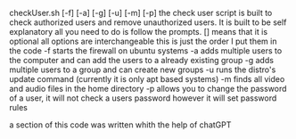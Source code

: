 checkUser.sh [-f] [-a] [-g] [-u] [-m] [-p]
the check user script is built to check authorized users and remove unauthorized users. It is built to be self explanatory all you need to do is follow the prompts. [] means that it is optional
all options are interchangeable this is just the order I put them in the code
-f starts the firewall on ubuntu systems
-a adds multiple users to the computer and can add the users to a already existing group
-g adds multiple users to a group and can create new groups
-u runs the distro's update command (currently it is only apt based systems)
-m finds all video and audio files in the home directory
-p allows you to change the password of a user, it will not check a users password however it will set password rules

a section of this code was written whith the help of chatGPT
